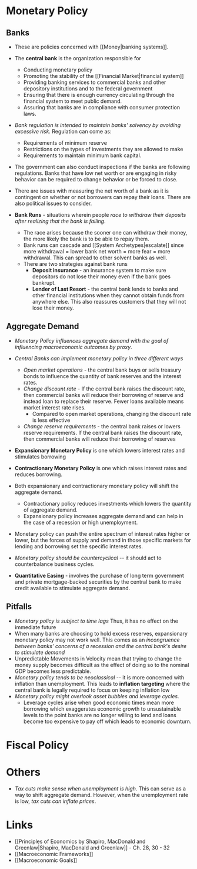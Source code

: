 # Monetary Policy 
## Banks 
* These are policies concerned with [[Money|banking systems]].
* The **central bank** is the organization responsible for
	* Conducting monetary policy
	* Promoting the stability of the [[Financial Market|financial system]]
	* Providing banking services to commercial banks and other depository institutions and to the federal government
	* Ensuring that there is enough currency circulating through the financial system to meet public demand.
	* Assuring that banks are in compliance with consumer protection laws.

* *Bank regulation is intended to maintain banks' solvency by avoiding excessive risk.* Regulation can come as: 
	* Requirements of minimum reserve
	* Restrictions on the types of investments they are allowed to make 
	* Requirements to maintain minimum bank capital.
* The government can also conduct inspections if the banks are following regulations. Banks that have low net worth or are engaging in risky behavior can be required to change behavior or be forced to close. 
* There are issues with measuring the net worth of a bank as it is contingent on whether or not borrowers can repay their loans. There are also political issues to consider. 
* **Bank Runs** - situations wherein people *race to withdraw their deposits after realizing that the bank is failing*. 
	* The race arises because the sooner one can withdraw their money, the more likely the bank is to be able to repay them. 
	* Bank runs can cascade and [[System Archetypes|escalate]] since more withdrawal = lower bank net worth = more fear = more withdrawal. This can spread to other solvent banks as well. 
	* There are two strategies against bank runs 
		* **Deposit insurance** - an insurance system to make sure depositors do not lose their money even if the bank goes bankrupt.
		* **Lender of Last Resort** - the central bank lends to banks and other financial institutions when they cannot obtain funds from anywhere else. This also reassures customers that they will not lose their money. 

## Aggregate Demand 
* *Monetary Policy influences aggregate demand with the goal of influencing macroeconomic outcomes by proxy*.

* *Central Banks can implement monetary policy in three different ways* 
	* *Open market operations* - the central bank buys or sells treasury bonds to influence the quantity of bank reserves and the interest rates. 
	* *Change discount rate* - If the central bank raises the discount rate, then commercial banks will reduce their borrowing of reserve and instead loan to replace their reserve. Fewer loans available means market interest rate rises. 
		* Compared to open market operations, changing the discount rate is less effective 
	* *Change reserve requirements* - the central bank raises or lowers reserve requirements. If the central bank raises the discount rate, then commercial banks will reduce their borrowing of reserves

* **Expansionary Monetary Policy** is one which lowers interest rates and stimulates borrowing 
* **Contractionary Monetary Policy** is one which raises interest rates and reduces borrowing.
* Both expansionary and contractionary monetary policy will shift the aggregate demand. 
	* Contractionary policy reduces investments which lowers the quantity of aggregate demand. 
	* Expansionary policy increases aggregate demand and can help in the case of a recession or high unemployment. 
* Monetary policy can push the entire spectrum of interest rates higher or lower, but the forces of supply and demand in those specific markets for lending and borrowing set the specific interest rates.
* *Monetary policy should be countercyclical* -- it should act to counterbalance business cycles. 

* **Quantitative Easing** - involves the purchase of long term government and private mortgage-backed securities by the central bank to make credit available to stimulate aggregate demand. 

## Pitfalls 
* *Monetary policy is subject to time lags* Thus, it has no effect on the immediate future 
* When many banks are choosing to hold excess reserves, expansionary monetary policy may not work well. This comes as an *incongruence between banks' concerns of a recession and the central bank's desire to stimulate demand*
* Unpredictable Movements in Velocity mean that trying to change the money supply becomes difficult as the effect of doing so to the nominal GDP becomes less predictable. 
* *Monetary policy tends to be neoclassical* -- it is more concerned with inflation than unemployment.  This leads to **inflation targeting** where the central bank is legally required to focus on keeping inflation low
* *Monetary policy might overlook asset bubbles and leverage cycles*. 
	* Leverage cycles arise when good economic times mean more borrowing which exaggerates economic growth to unsustainable levels to the point banks are no longer willing to lend and loans become too expensive to pay off which leads to economic downturn. 


# Fiscal Policy 
# Others 
* *Tax cuts make sense when unemployment is high*. This can serve as a way to shift aggregate demand.  However, when the unemployment rate is low, *tax cuts can inflate prices*.

# Links 
* [[Principles of Economics by Shapiro, MacDonald and Greenlaw|Shapiro, MacDonald and Greenlaw]] - Ch. 28, 30 - 32
* [[Macroeconomic Frameworks]]
* [[Macroeconomic Goals]]